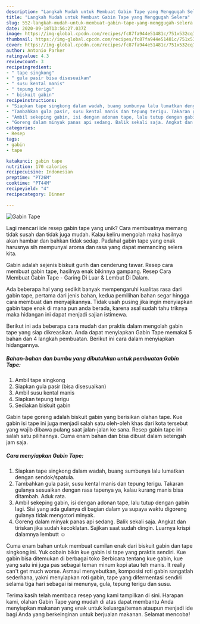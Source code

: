 ```yaml
---
description: "Langkah Mudah untuk Membuat Gabin Tape yang Menggugah Selera"
title: "Langkah Mudah untuk Membuat Gabin Tape yang Menggugah Selera"
slug: 552-langkah-mudah-untuk-membuat-gabin-tape-yang-menggugah-selera
date: 2020-09-18T13:56:27.037Z
image: https://img-global.cpcdn.com/recipes/fc87fa944e51481c/751x532cq70/gabin-tape-foto-resep-utama.jpg
thumbnail: https://img-global.cpcdn.com/recipes/fc87fa944e51481c/751x532cq70/gabin-tape-foto-resep-utama.jpg
cover: https://img-global.cpcdn.com/recipes/fc87fa944e51481c/751x532cq70/gabin-tape-foto-resep-utama.jpg
author: Antonio Parker
ratingvalue: 4.3
reviewcount: 3
recipeingredient:
- " tape singkong"
- " gula pasir bisa disesuaikan"
- " susu kental manis"
- " tepung terigu"
- " biskuit gabin"
recipeinstructions:
- "Siapkan tape singkong dalam wadah, buang sumbunya lalu lumatkan dengan sendok/spatula."
- "Tambahkan gula pasir, susu kental manis dan tepung terigu. Takaran gulanya sesuaikan dengan rasa tapenya ya, kalau kurang manis bisa ditambah. Aduk rata."
- "Ambil sekeping gabin, isi dengan adonan tape, lalu tutup dengan gabin lagi. Sisi yang ada gulanya di bagian dalam ya supaya waktu digoreng gulanya tidak mengotori minyak."
- "Goreng dalam minyak panas api sedang. Balik sekali saja. Angkat dan tiriskan jika sudah kecoklatan. Sajikan saat sudah dingin. Luarnya krispi dalamnya lembutt ☺️"
categories:
- Resep
tags:
- gabin
- tape

katakunci: gabin tape 
nutrition: 170 calories
recipecuisine: Indonesian
preptime: "PT26M"
cooktime: "PT44M"
recipeyield: "4"
recipecategory: Dinner

---
```



![Gabin Tape](https://img-global.cpcdn.com/recipes/fc87fa944e51481c/751x532cq70/gabin-tape-foto-resep-utama.jpg)

Lagi mencari ide resep gabin tape yang unik? Cara membuatnya memang tidak susah dan tidak juga mudah. Kalau keliru mengolah maka hasilnya akan hambar dan bahkan tidak sedap. Padahal gabin tape yang enak harusnya sih mempunyai aroma dan rasa yang dapat memancing selera kita.

Gabin adalah sejenis biskuit gurih dan cenderung tawar. Resep cara membuat gabin tape, hasilnya enak bikinnya gampang. Resep Cara Membuat Gabin Tape - Garing Di Luar &amp; Lembut Di Dalam.

Ada beberapa hal yang sedikit banyak mempengaruhi kualitas rasa dari gabin tape, pertama dari jenis bahan, kedua pemilihan bahan segar hingga cara membuat dan menyajikannya. Tidak usah pusing jika ingin menyiapkan gabin tape enak di mana pun anda berada, karena asal sudah tahu triknya maka hidangan ini dapat menjadi sajian istimewa.


Berikut ini ada beberapa cara mudah dan praktis dalam mengolah gabin tape yang siap dikreasikan. Anda dapat menyiapkan Gabin Tape memakai 5 bahan dan 4 langkah pembuatan. Berikut ini cara dalam menyiapkan hidangannya.

<!--inarticleads1-->

##### Bahan-bahan dan bumbu yang dibutuhkan untuk pembuatan Gabin Tape:

1. Ambil  tape singkong
1. Siapkan  gula pasir (bisa disesuaikan)
1. Ambil  susu kental manis
1. Siapkan  tepung terigu
1. Sediakan  biskuit gabin


Gabin tape goreng adalah biskuit gabin yang berisikan olahan tape. Kue gabin isi tape ini juga menjadi salah satu oleh-oleh khas dari kota tersebut yang wajib dibawa pulang saat jalan-jalan ke sana. Resep gabin tape ini salah satu pilihannya. Cuma enam bahan dan bisa dibuat dalam setengah jam saja. 

<!--inarticleads2-->

##### Cara menyiapkan Gabin Tape:

1. Siapkan tape singkong dalam wadah, buang sumbunya lalu lumatkan dengan sendok/spatula.
1. Tambahkan gula pasir, susu kental manis dan tepung terigu. Takaran gulanya sesuaikan dengan rasa tapenya ya, kalau kurang manis bisa ditambah. Aduk rata.
1. Ambil sekeping gabin, isi dengan adonan tape, lalu tutup dengan gabin lagi. Sisi yang ada gulanya di bagian dalam ya supaya waktu digoreng gulanya tidak mengotori minyak.
1. Goreng dalam minyak panas api sedang. Balik sekali saja. Angkat dan tiriskan jika sudah kecoklatan. Sajikan saat sudah dingin. Luarnya krispi dalamnya lembutt ☺️


Cuma enam bahan untuk membuat camilan enak dari biskuit gabin dan tape singkong ini. Yuk cobain bikin kue gabin isi tape yang praktis sendiri. Kue gabin bisa ditemukan di berbagai toko Berbicara tentang kue gabin, kue yang satu ini juga pas sebagai teman minum kopi atau teh manis. It really can&#39;t get much worse. Asmaul menyebutkan, komposisi roti gabin sangatlah sederhana, yakni menyiapkan roti gabin, tape yang difermentasi sendiri selama tiga hari sebagai isi menunya, gula, tepung terigu dan susu. 

Terima kasih telah membaca resep yang kami tampilkan di sini. Harapan kami, olahan Gabin Tape yang mudah di atas dapat membantu Anda menyiapkan makanan yang enak untuk keluarga/teman ataupun menjadi ide bagi Anda yang berkeinginan untuk berjualan makanan. Selamat mencoba!
